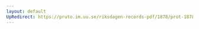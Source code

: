 ```yaml
---
layout: default
UpRedirect: https://pruto.im.uu.se/riksdagen-records-pdf/1878/prot-1878--fk--004/prot-1878--fk--004_003.pdf
---
```

